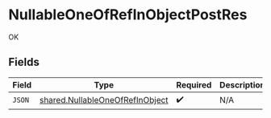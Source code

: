 # NullableOneOfRefInObjectPostRes

OK


## Fields

| Field                                                                              | Type                                                                               | Required                                                                           | Description                                                                        |
| ---------------------------------------------------------------------------------- | ---------------------------------------------------------------------------------- | ---------------------------------------------------------------------------------- | ---------------------------------------------------------------------------------- |
| `JSON`                                                                             | [shared.NullableOneOfRefInObject](../../models/shared/nullableoneofrefinobject.md) | :heavy_check_mark:                                                                 | N/A                                                                                |